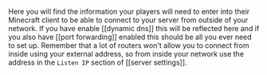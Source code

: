 Here you will find the information your players will need to enter into their Minecraft client to be able to connect to your server from outside of your network.  If you have enable [[dynamic dns]] this will be reflected here and if you also have [[port forwarding]] enabled this should be all you ever need to set up.  Remember that a lot of routers won't allow you to connect from inside using your external address, so from inside your network use the address in the `Listen IP` section of [[server settings]].